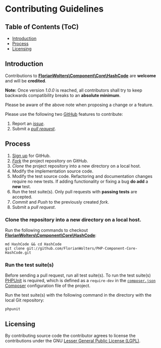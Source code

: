 # Contributing Guidelines

## Table of Contents (ToC)

* [Introduction](#introduction)
* [Process](#process)
* [Licensing](#licensing)

## Introduction

Contributions to [**FlorianWolters\Component\Core\HashCode**][10] are
**welcome** and will be **credited**.

**Note:** Once version *1.0.0* is reached, all contributors shall try to keep
backwards compatibility breaks to an **absolute minimum**.

Please be aware of the above note when proposing a change or a feature.

Please use the following two [GitHub][1] features to contribute:

1. Report an [*issue*][11].
2. Submit a [*pull request*][12].

## Process

1. [Sign up][2] for GitHub.
2. [*Fork*][13] the project repository on GitHub.
3. *Clone* the project repository into a new directory on a local host.
4. Modify the implementation source code.
5. Modify the test source code. Refactoring and documentation changes require no
   new tests. If adding functionality or fixing a bug **do add** a **new** test.
6. Run the test suite(s). Only pull requests with **passing tests** are
   accepted.
7. *Commit* and *Push* to the previously created *fork*.
8. Submit a *pull request*.

### Clone the repository into a new directory on a local host.

Run the following commands to checkout
[**FlorianWolters\Component\Core\HashCode**][10]:

    md HashCode && cd HashCode
    git clone git://github.com/FlorianWolters/PHP-Component-Core-HashCode.git

### Run the test suite(s)

Before sending a pull request, run all test suite(s). To run the test suite(s)
[PHPUnit][3] is required, which is defined as a `require-dev` in the
[`composer.json`][14] [Composer][4] configuration file of the project.

Run the test suite(s) with the following command in the directory with the local
Git repository:

    phpunit

## Licensing

By contributing source code the contributor agrees to license the contributions
under the GNU [Lesser General Public License (LGPL)][5].

[1]: https://github.com
     "GitHub"
[2]: https://github.com/signup/free
     "Sign up for GitHub"
[3]: https://phpunit.de
     "PHPUnit"
[4]: https://getcomposer.com
     "Composer"
[5]: https://gnu.org/licenses/lgpl.txt
     "GNU Lesser General Public License"
[10]: https://github.com/FlorianWolters/PHP-Component-Core-HashCode
      "FlorianWolters/PHP-Component-Core-HashCode · GitHub"
[11]: https://github.com/FlorianWolters/PHP-Component-Core-HashCode/issues
      "Issues · FlorianWolters/PHP-Component-Core-HashCode · GitHub"
[12]: https://github.com/FlorianWolters/PHP-Component-Core-HashCode/pulls
      "Pull Requests · FlorianWolters/PHP-Component-Core-HashCode · GitHub"
[13]: https://github.com/FlorianWolters/PHP-Component-Core-HashCode/fork
      "Fork your own copy of FlorianWolters/PHP-Component-Core-HashCode to your account"
[14]: https://github.com/FlorianWolters/PHP-Component-Core-HashCode/blob/master/composer.json
      "PHP-Component-Core-HashCode/composer.json at master · FlorianWolters/PHP-Component-Core-HashCode"
